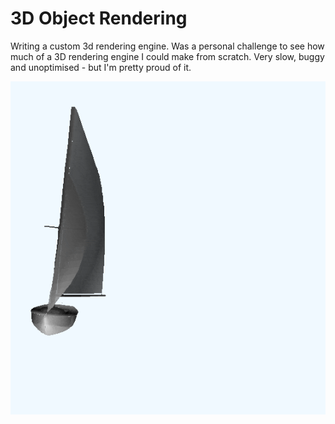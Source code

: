 # 3D Object Rendering

Writing a custom 3d rendering engine.
Was a personal challenge to see how much of a 3D rendering engine I could make from scratch.
Very slow, buggy and unoptimised - but I'm pretty proud of it.

<p align="center">
  <img src="https://github.com/Bencargs/3DObjectRendering/blob/main/output.gif">
</p>
